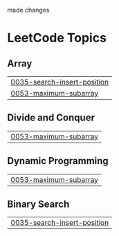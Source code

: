made changes 

<!---LeetCode Topics Start-->
# LeetCode Topics
## Array
|  |
| ------- |
| [0035-search-insert-position](https://github.com/Shivendra-11/leetcode-questions/tree/master/0035-search-insert-position) |
| [0053-maximum-subarray](https://github.com/Shivendra-11/leetcode-questions/tree/master/0053-maximum-subarray) |
## Divide and Conquer
|  |
| ------- |
| [0053-maximum-subarray](https://github.com/Shivendra-11/leetcode-questions/tree/master/0053-maximum-subarray) |
## Dynamic Programming
|  |
| ------- |
| [0053-maximum-subarray](https://github.com/Shivendra-11/leetcode-questions/tree/master/0053-maximum-subarray) |
## Binary Search
|  |
| ------- |
| [0035-search-insert-position](https://github.com/Shivendra-11/leetcode-questions/tree/master/0035-search-insert-position) |
<!---LeetCode Topics End-->